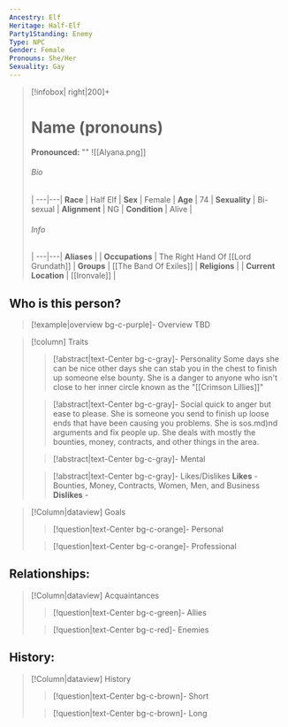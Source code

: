 ```yaml
---
Ancestry: Elf
Heritage: Half-Elf
Party1Standing: Enemy
Type: NPC
Gender: Female
Pronouns: She/Her
Sexuality: Gay
---
```

> [!infobox| right|200]+
> # Name (pronouns)
> **Pronounced:**  ""
> ![[Alyana.png]]
> ###### Bio
>  |
> ---|---|
> **Race** | Half Elf |
> **Sex** | Female |
> **Age** | 74 |
> **Sexuality** | Bi-sexual |
> **Alignment** | NG |
> **Condition** | Alive |
> ###### Info
>  |
> ---|---|
> **Aliases** |  |
> **Occupations** | The Right Hand Of [[Lord Grundath]]  |
> **Groups** | [[The Band Of Exiles]]  |
> **Religions** |  |
> **Current Location** | [[Ironvale]]  |

## Who is this person?
> [!example|overview bg-c-purple]- Overview 
> TBD


> [!column] Traits
>> [!abstract|text-Center bg-c-gray]- Personality
>>  Some days she can be nice other days she can stab you in the chest to finish up someone else bounty. She is a danger to anyone who isn't close to her inner circle known as the "[[Crimson Lillies]]"
>
>
>> [!abstract|text-Center bg-c-gray]- Social
>> quick to anger but ease to please. She is someone you send to finish up loose ends that have been causing you problems. She is so[](Crimson%20Lillies.md)s.md)nd arguments and fix people up. She deals with mostly the bounties, money, contracts, and other things in the area.
>
>
>> [!abstract|text-Center bg-c-gray]- Mental
>> 
>
>
>> [!abstract|text-Center bg-c-gray]- Likes/Dislikes
>> **Likes** - Bounties, Money, Contracts, Women, Men, and Business
>> **Dislikes** - 


> [!Column|dataview] Goals
>> [!question|text-Center bg-c-orange]- Personal
>>  
>
>
>> [!question|text-Center bg-c-orange]- Professional
>>  
>


## Relationships:

> [!Column|dataview] Acquaintances
>> [!question|text-Center bg-c-green]- Allies
>>   
>
>
>> [!question|text-Center bg-c-red]- Enemies
>>   
>

## History:
> [!Column|dataview] History
>> [!question|text-Center bg-c-brown]- Short
>>   
>
>
>> [!question|text-Center bg-c-brown]- Long
>>   
>





